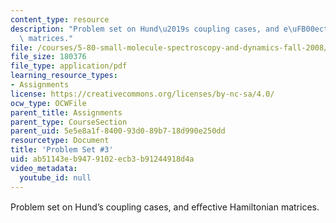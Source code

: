 ```yaml
---
content_type: resource
description: "Problem set on Hund\u2019s coupling cases, and e\uFB00ective Hamiltonian\
  \ matrices."
file: /courses/5-80-small-molecule-spectroscopy-and-dynamics-fall-2008/ab51143eb9479102ecb3b91244918d4a_ps3_1985.pdf
file_size: 180376
file_type: application/pdf
learning_resource_types:
- Assignments
license: https://creativecommons.org/licenses/by-nc-sa/4.0/
ocw_type: OCWFile
parent_title: Assignments
parent_type: CourseSection
parent_uid: 5e5e8a1f-8400-93d0-89b7-18d990e250dd
resourcetype: Document
title: 'Problem Set #3'
uid: ab51143e-b947-9102-ecb3-b91244918d4a
video_metadata:
  youtube_id: null
---
```

Problem set on Hund’s coupling cases, and eﬀective Hamiltonian matrices.